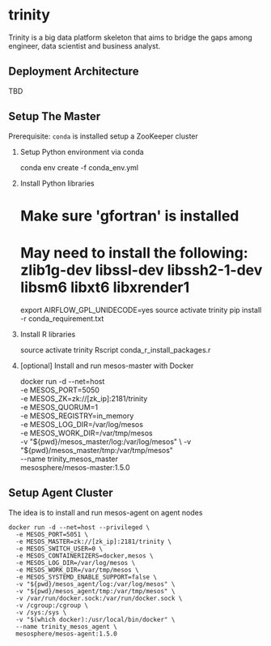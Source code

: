# trinity
Trinity is a big data platform skeleton that aims to bridge the gaps among engineer, data scientist and business analyst.

## Deployment Architecture
TBD

## Setup The Master
Prerequisite:
    `conda` is installed
    setup a ZooKeeper cluster

1. Setup Python environment via conda

    conda env create -f conda_env.yml

2. Install Python libraries

    # Make sure 'gfortran' is installed
    # May need to install the following: zlib1g-dev libssl-dev libssh2-1-dev libsm6 libxt6 libxrender1

    export AIRFLOW_GPL_UNIDECODE=yes
    source activate trinity
    pip install -r conda_requirement.txt

3. Install R libraries

    source activate trinity
    Rscript conda_r_install_packages.r

4. [optional] Install and run mesos-master with Docker

    docker run -d --net=host \
      -e MESOS_PORT=5050 \
      -e MESOS_ZK=zk://[zk_ip]:2181/trinity \
      -e MESOS_QUORUM=1 \
      -e MESOS_REGISTRY=in_memory \
      -e MESOS_LOG_DIR=/var/log/mesos \
      -e MESOS_WORK_DIR=/var/tmp/mesos \
      -v "${pwd}/mesos_master/log:/var/log/mesos" \
      -v "${pwd}/mesos_master/tmp:/var/tmp/mesos" \
      --name trinity_mesos_master \
      mesosphere/mesos-master:1.5.0

## Setup Agent Cluster
The idea is to install and run mesos-agent on agent nodes

    docker run -d --net=host --privileged \
      -e MESOS_PORT=5051 \
      -e MESOS_MASTER=zk://[zk_ip]:2181/trinity \
      -e MESOS_SWITCH_USER=0 \
      -e MESOS_CONTAINERIZERS=docker,mesos \
      -e MESOS_LOG_DIR=/var/log/mesos \
      -e MESOS_WORK_DIR=/var/tmp/mesos \
      -e MESOS_SYSTEMD_ENABLE_SUPPORT=false \
      -v "${pwd}/mesos_agent/log:/var/log/mesos" \
      -v "${pwd}/mesos_agent/tmp:/var/tmp/mesos" \
      -v /var/run/docker.sock:/var/run/docker.sock \
      -v /cgroup:/cgroup \
      -v /sys:/sys \
      -v "$(which docker):/usr/local/bin/docker" \
      --name trinity_mesos_agent \
      mesosphere/mesos-agent:1.5.0